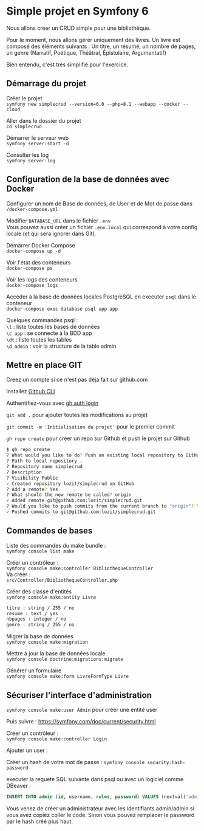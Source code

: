 # Simple projet en Symfony 6

Nous allons créer un CRUD simple pour une bibliothèque.

Pour le moment, nous allons gérer uniquement des livres.
Un livre est composé des éléments suivants : Un titre, un résumé, un nombre de pages, un genre (Narratif, Poétique, Théâtral, Épistolaire, Argumentatif)

Bien entendu, c'est très simplifié pour l'exercice.

## Démarrage du projet

Créer le projet  
`symfony new simplecrud --version=6.0 --php=8.1 --webapp --docker --cloud`

Aller dans le dossier du projet  
`cd simplecrud`

Démarrer le serveur web  
`symfony server:start -d`

Consulter les log  
`symfony server:log`

## Configuration de la base de données avec Docker

Configurer un nom de Base de données, de User et de Mot de passe dans `/docker-compose.yml`

Modifier `DATABASE_URL` dans le fichier `.env`  
Vous pouvez aussi créer un fichier `.env.local` qui correspond à votre config locale (et qui sera ignorer dans Git).

Démarrer Docker Compose  
`docker-compose up -d`

Voir l'état des conteneurs  
`docker-compose ps`

Voir les logs des conteneurs  
`docker-compose logs`

Accéder à la base de données locales PostgreSQL en executer `psql` dans le conteneur  
`docker-compose exec database psql app app`

Quelques commandes psql :  
`\l` : liste toutes les bases de données  
`\c app` : se connecte à la BDD app  
`\dt` : liste toutes les tables  
`\d admin` : voir la structure de la table admin  

## Mettre en place GIT

Creez un compte si ce n'est pas déja fait sur github.com

Installez [Github CLI](https://github.com/cli/cli#installation)

Authentifiez-vous avec [gh auth login](https://cli.github.com/manual/gh_auth_login)

`git add .` pour ajouter toutes les modifications au projet

`git commit -m 'Initialisation du projet'` pour le premier commit

`gh repo create` pour créer un repo sur Github et push le projet sur Github

```bash
$ gh repo create
? What would you like to do? Push an existing local repository to GitHub
? Path to local repository .
? Repository name simplecrud
? Description 
? Visibility Public
✓ Created repository lozit/simplecrud on GitHub
? Add a remote? Yes
? What should the new remote be called? origin
✓ Added remote git@github.com:lozit/simplecrud.git
? Would you like to push commits from the current branch to "origin"? Yes
✓ Pushed commits to git@github.com:lozit/simplecrud.git
```

## Commandes de bases

Liste des commandes du make bundle :  
`symfony console list make`

Créer un contrôleur :  
`symfony console make:controller BibliothequeController`  
Va créer :  
`src/Controller/BibliothequeController.php`

Créer des classe d'entités  
`symfony console make:entity Livre`

```bash
titre : string / 255 / no
resume : text / yes
nbpages : integer / no
genre : string / 255 / no
```

Migrer la base de données  
`symfony console make:migration`

Mettre à jour la base de données locale  
`symfony console doctrine:migrations:migrate`

Générer un formulaire  
`symfony console make:form LivreFormType Livre`

## Sécuriser l'interface d'administration

`symfony console make:user Admin` pour créer une entité user

Puis suivre : <https://symfony.com/doc/current/security.html>

Créer un contrôleur :  
`symfony console make:controller Login`

Ajouter un user :

Créer un hash de votre mot de passe : `symfony console security:hash-password`

executer la requete SQL suivante dans psql ou avec un logiciel comme DBeaver :

```SQL
INSERT INTO admin (id, username, roles, password) VALUES (nextval('admin_id_seq'), 'admin', '["ROLE_ADMIN"]','$argon2id$v=19$m=65536,t=4,p=1$BQG+jovPcunctc30xG5PxQ$TiGbx451NKdo+g9vLtfkMy4KjASKSOcnNxjij4gTX1s');
```

Vous venez de créer un administrateur avec les identifiants admin/admin si vous avez copiez coller le code. Sinon vous pouvez remplacer le password par le hash créé plus haut.
